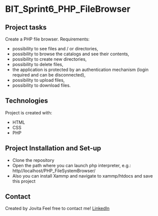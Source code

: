 # BIT_Sprint6_PHP_FileBrowser

## Project tasks

Create a PHP file browser. Requirements:
- possibility to see files and / or directories,
- possibility to browse the catalogs and see their contents,
- possibility to create new directories,
- possibility to delete files,
- the application is protected by an authentication mechanism (login required and can be disconnected),
- possibility to upload files,
- possibility to download files.

## Technologies

Project is created with:

* HTML
* CSS
* PHP

## Project Installation and Set-up

* Clone the repository
* Open the path where you can launch php interpreter, e.g.: http//localhost/PHP_FileSystemBrowser/
* Also you can  install Xammp and navigate  to xammp/htdocs and save this project

## Contact
Created by Jovita Feel free to contact me! [LinkedIn](https://linkedin.com/in/jovita-s-496773219)